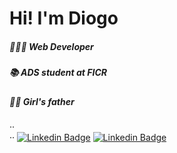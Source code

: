 # Hi! I'm Diogo

##### 👨🏽‍💻 Web Developer
##### 📚 ADS student at FICR
##### 👧🏿 Girl's father
··  
·· 
[![Linkedin Badge](https://img.shields.io/badge/Instagram-black?style=for-the-badge&logo=instagram&logoColor=white&link=https://www.instagram.com/diogoladorucki/)](https://www.instagram.com/diogoladorucki/)
[![Linkedin Badge](https://img.shields.io/badge/LinkedIn-black?style=for-the-badge&logo=linkedin&logoColor=white&link=https://www.linkedin.com/in/diogo-felipe/)](https://www.linkedin.com/in/diogo-felipe/)
